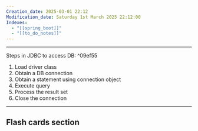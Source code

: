 ```yaml
---
Creation_date: 2025-03-01 22:12
Modification_date: Saturday 1st March 2025 22:12:00
Indexes:
  - "[[spring_boot]]"
  - "[[to_do_notes]]"
---
```


----

Steps in JDBC to access DB: ^09ef55

1. Load driver class
2. Obtain a DB connection
3. Obtain a statement using connection object
4. Execute query
5. Process the result set
6. Close the connection



















---
## Flash cards section
